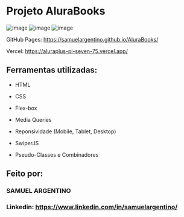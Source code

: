 # Projeto AluraBooks

![image](https://github.com/SamuelArgentino/AluraBooks/assets/174635851/130b3cdb-143b-4ed8-94bb-9279cb4b427d)
![image](https://github.com/SamuelArgentino/AluraBooks/assets/174635851/8a44be65-a39f-49ff-bdd1-5faeb8eca401)
![image](https://github.com/SamuelArgentino/AluraBooks/assets/174635851/149a52a7-1467-4d15-9f90-ad60d04d70f2)

GitHub Pages: https://samuelargentino.github.io/AluraBooks/

Vercel: https://aluraplus-pi-seven-75.vercel.app/

## Ferramentas utilizadas:

* HTML

* CSS

* Flex-box

* Media Queries

* Reponsividade (Mobile, Tablet, Desktop)

* SwiperJS

* Pseudo-Classes e Combinadores

## Feito por:

### SAMUEL ARGENTINO

### Linkedin: https://www.linkedin.com/in/samuelargentino/
